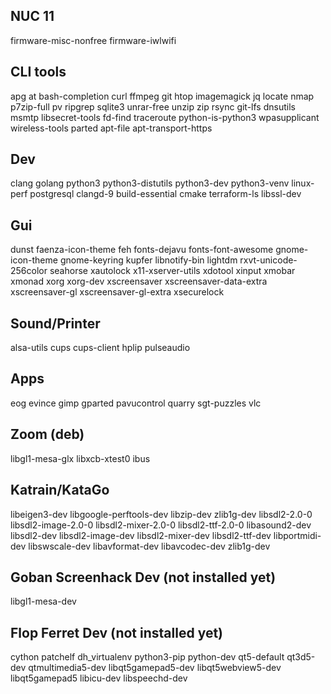 NUC 11
------
firmware-misc-nonfree firmware-iwlwifi

CLI tools
---------
apg at bash-completion curl ffmpeg git htop imagemagick jq locate nmap p7zip-full pv ripgrep sqlite3 unrar-free unzip zip rsync git-lfs dnsutils msmtp libsecret-tools fd-find traceroute python-is-python3 wpasupplicant wireless-tools parted apt-file apt-transport-https

Dev
---
clang golang python3 python3-distutils python3-dev python3-venv linux-perf postgresql clangd-9 build-essential cmake terraform-ls libssl-dev

Gui
---
dunst faenza-icon-theme feh fonts-dejavu fonts-font-awesome gnome-icon-theme gnome-keyring kupfer libnotify-bin lightdm rxvt-unicode-256color seahorse xautolock x11-xserver-utils xdotool xinput xmobar xmonad xorg xorg-dev xscreensaver xscreensaver-data-extra xscreensaver-gl xscreensaver-gl-extra xsecurelock

Sound/Printer
-------------
alsa-utils cups cups-client hplip pulseaudio

Apps
----
eog evince gimp gparted pavucontrol quarry sgt-puzzles vlc

Zoom (deb)
----------
libgl1-mesa-glx libxcb-xtest0 ibus

Katrain/KataGo
--------------
libeigen3-dev libgoogle-perftools-dev libzip-dev zlib1g-dev libsdl2-2.0-0 libsdl2-image-2.0-0 libsdl2-mixer-2.0-0 libsdl2-ttf-2.0-0 libasound2-dev libsdl2-dev libsdl2-image-dev libsdl2-mixer-dev libsdl2-ttf-dev libportmidi-dev libswscale-dev libavformat-dev libavcodec-dev zlib1g-dev

Goban Screenhack Dev (not installed yet)
----------------------------------------
libgl1-mesa-dev

Flop Ferret Dev (not installed yet)
-----------------------------------
cython patchelf dh_virtualenv python3-pip python-dev qt5-default qt3d5-dev qtmultimedia5-dev libqt5gamepad5-dev libqt5webview5-dev libqt5gamepad5 libicu-dev libspeechd-dev
